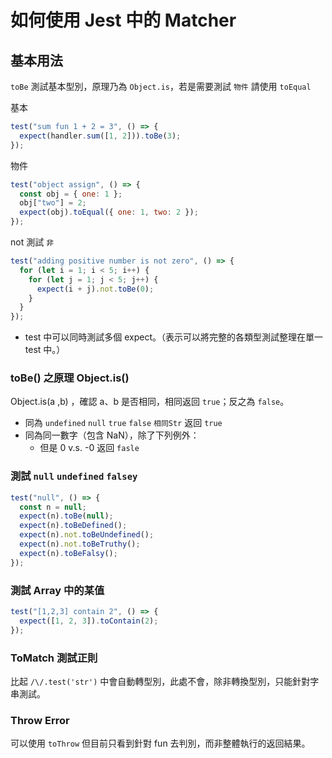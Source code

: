# 如何使用 Jest 中的 Matcher

## 基本用法

`toBe` 測試基本型別，原理乃為 `Object.is`，若是需要測試 `物件` 請使用 `toEqual`

基本
```javascript
test("sum fun 1 + 2 = 3", () => {
  expect(handler.sum([1, 2])).toBe(3);
});
```

物件
```javascript
test("object assign", () => {
  const obj = { one: 1 };
  obj["two"] = 2;
  expect(obj).toEqual({ one: 1, two: 2 });
});
```

not 測試 `非`
```javascript
test("adding positive number is not zero", () => {
  for (let i = 1; i < 5; i++) {
    for (let j = 1; j < 5; j++) {
      expect(i + j).not.toBe(0);
    }
  }
});
```

* test 中可以同時測試多個 expect。（表示可以將完整的各類型測試整理在單一 test 中。）

### toBe() 之原理 Object.is()

Object.is(a ,b) ，確認 a、b 是否相同，相同返回 `true`；反之為 `false`。

* 同為 `undefined` `null` `true` `false` `相同Str` 返回 `true`
* 同為同一數字（包含 NaN），除了下列例外：
  * 但是 0 v.s. -0 返回  `fasle`

### 測試 `null` `undefined` `falsey`

```javascript
test("null", () => {
  const n = null;
  expect(n).toBe(null);
  expect(n).toBeDefined();
  expect(n).not.toBeUndefined();
  expect(n).not.toBeTruthy();
  expect(n).toBeFalsy();
});
```

### 測試 Array 中的某值

```javascript
test("[1,2,3] contain 2", () => {
  expect([1, 2, 3]).toContain(2);
});
```

### ToMatch 測試正則

比起 `/\/.test('str')` 中會自動轉型別，此處不會，除非轉換型別，只能針對字串測試。

### Throw Error

可以使用 `toThrow` 但目前只看到針對 fun 去判別，而非整體執行的返回結果。
